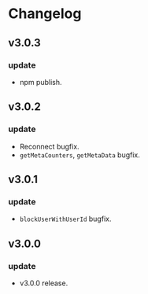 Changelog
=========

## v3.0.3

### update
 * npm publish.


## v3.0.2

### update
 * Reconnect bugfix.
 * `getMetaCounters`, `getMetaData` bugfix.


## v3.0.1

### update
 * `blockUserWithUserId` bugfix.


## v3.0.0

### update
 * v3.0.0 release.